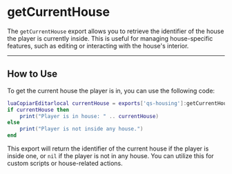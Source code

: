 # getCurrentHouse

The `getCurrentHouse` export allows you to retrieve the identifier of the house the player is currently inside. This is useful for managing house-specific features, such as editing or interacting with the house's interior.

***

## How to Use

To get the current house the player is in, you can use the following code:

```lua
luaCopiarEditarlocal currentHouse = exports['qs-housing']:getCurrentHouse()
if currentHouse then
    print("Player is in house: " .. currentHouse)
else
    print("Player is not inside any house.")
end
```

This export will return the identifier of the current house if the player is inside one, or `nil` if the player is not in any house. You can utilize this for custom scripts or house-related actions.
